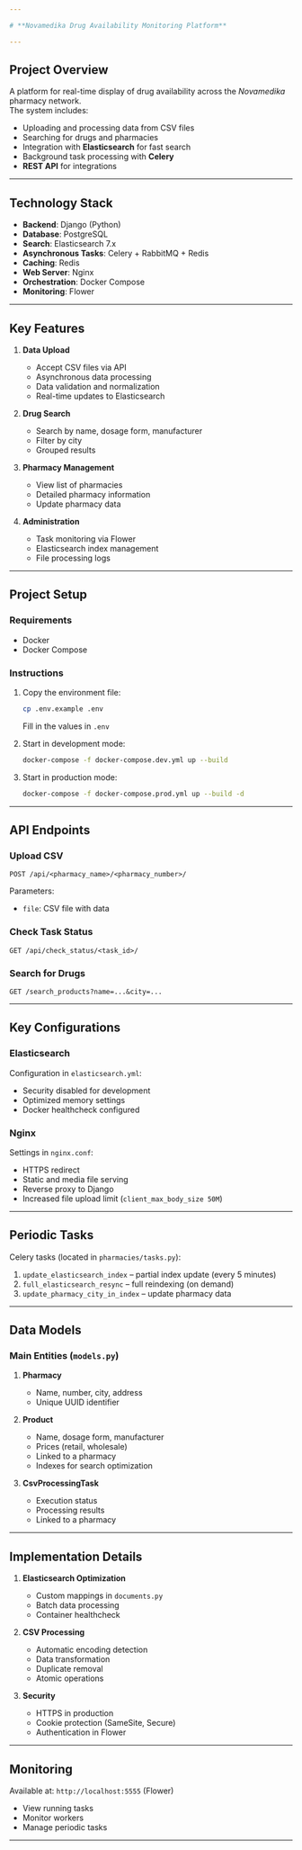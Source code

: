 ```yaml
---

# **Novamedika Drug Availability Monitoring Platform**

---
```


## **Project Overview**
A platform for real-time display of drug availability across the *Novamedika* pharmacy network.  
The system includes:
- Uploading and processing data from CSV files  
- Searching for drugs and pharmacies  
- Integration with **Elasticsearch** for fast search  
- Background task processing with **Celery**  
- **REST API** for integrations  

---

## **Technology Stack**
- **Backend**: Django (Python)  
- **Database**: PostgreSQL  
- **Search**: Elasticsearch 7.x  
- **Asynchronous Tasks**: Celery + RabbitMQ + Redis  
- **Caching**: Redis  
- **Web Server**: Nginx  
- **Orchestration**: Docker Compose  
- **Monitoring**: Flower  

---

## **Key Features**

1. **Data Upload**
   - Accept CSV files via API  
   - Asynchronous data processing  
   - Data validation and normalization  
   - Real-time updates to Elasticsearch  

2. **Drug Search**
   - Search by name, dosage form, manufacturer  
   - Filter by city  
   - Grouped results  

3. **Pharmacy Management**
   - View list of pharmacies  
   - Detailed pharmacy information  
   - Update pharmacy data  

4. **Administration**
   - Task monitoring via Flower  
   - Elasticsearch index management  
   - File processing logs  

---

## **Project Setup**

### **Requirements**
- Docker  
- Docker Compose  

### **Instructions**
1. Copy the environment file:  
   ```bash
   cp .env.example .env
   ```
   Fill in the values in `.env`

2. Start in development mode:  
   ```bash
   docker-compose -f docker-compose.dev.yml up --build
   ```

3. Start in production mode:  
   ```bash
   docker-compose -f docker-compose.prod.yml up --build -d
   ```

---

## **API Endpoints**

### Upload CSV
```
POST /api/<pharmacy_name>/<pharmacy_number>/
```
Parameters:
- `file`: CSV file with data

### Check Task Status
```
GET /api/check_status/<task_id>/
```

### Search for Drugs
```
GET /search_products?name=...&city=...
```

---

## **Key Configurations**

### Elasticsearch
Configuration in `elasticsearch.yml`:
- Security disabled for development  
- Optimized memory settings  
- Docker healthcheck configured  

### Nginx
Settings in `nginx.conf`:
- HTTPS redirect  
- Static and media file serving  
- Reverse proxy to Django  
- Increased file upload limit (`client_max_body_size 50M`)  

---

## **Periodic Tasks**

Celery tasks (located in `pharmacies/tasks.py`):
1. `update_elasticsearch_index` – partial index update (every 5 minutes)  
2. `full_elasticsearch_resync` – full reindexing (on demand)  
3. `update_pharmacy_city_in_index` – update pharmacy data  

---

## **Data Models**

### Main Entities (`models.py`)
1. **Pharmacy**
   - Name, number, city, address  
   - Unique UUID identifier  

2. **Product**
   - Name, dosage form, manufacturer  
   - Prices (retail, wholesale)  
   - Linked to a pharmacy  
   - Indexes for search optimization  

3. **CsvProcessingTask**
   - Execution status  
   - Processing results  
   - Linked to a pharmacy  

---

## **Implementation Details**

1. **Elasticsearch Optimization**
   - Custom mappings in `documents.py`  
   - Batch data processing  
   - Container healthcheck  

2. **CSV Processing**
   - Automatic encoding detection  
   - Data transformation  
   - Duplicate removal  
   - Atomic operations  

3. **Security**
   - HTTPS in production  
   - Cookie protection (SameSite, Secure)  
   - Authentication in Flower  

---

## **Monitoring**
Available at: `http://localhost:5555` (Flower)  
- View running tasks  
- Monitor workers  
- Manage periodic tasks  

---
